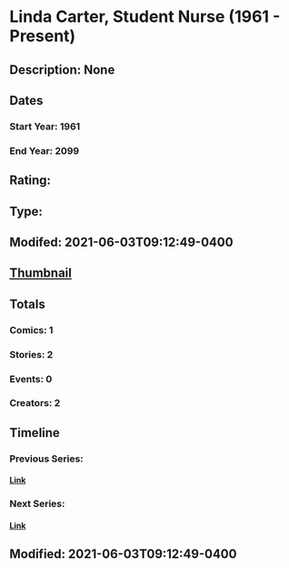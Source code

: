 # Linda Carter, Student Nurse (1961 - Present)
## Description: None
## Dates
### Start Year: 1961
### End Year: 2099
## Rating: 
## Type: 
## Modifed: 2021-06-03T09:12:49-0400
## [Thumbnail](http://i.annihil.us/u/prod/marvel/i/mg/b/40/image_not_available.jpg)
## Totals
### Comics: 1
### Stories: 2
### Events: 0
### Creators: 2
## Timeline
### Previous Series: 
#### [Link]()
### Next Series: 
#### [Link]()
## Modified: 2021-06-03T09:12:49-0400